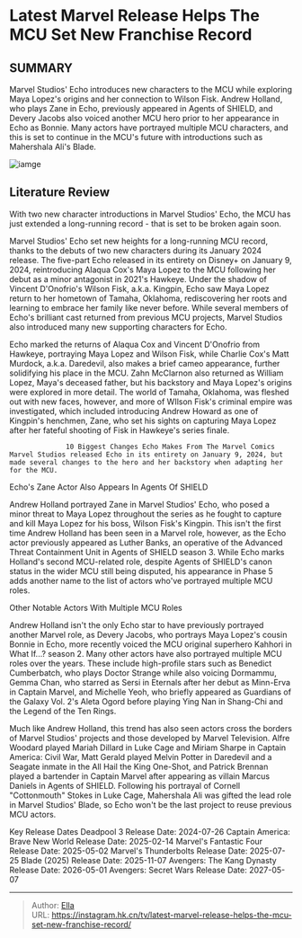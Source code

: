 # Latest Marvel Release Helps The MCU Set New Franchise Record


## SUMMARY 



  Marvel Studios&#39; Echo introduces new characters to the MCU while exploring Maya Lopez&#39;s origins and her connection to Wilson Fisk.   Andrew Holland, who plays Zane in Echo, previously appeared in Agents of SHIELD, and Devery Jacobs also voiced another MCU hero prior to her appearance in Echo as Bonnie.   Many actors have portrayed multiple MCU characters, and this is set to continue in the MCU&#39;s future with introductions such as Mahershala Ali&#39;s Blade.  

![iamge](https://static1.srcdn.com/wordpress/wp-content/uploads/2024/01/alaqua-cox-s-maya-lopez-in-posters-for-hawkeye-and-echo.jpg)

## Literature Review
With two new character introductions in Marvel Studios&#39; Echo, the MCU has just extended a long-running record - that is set to be broken again soon.




Marvel Studios&#39; Echo set new heights for a long-running MCU record, thanks to the debuts of two new characters during its January 2024 release. The five-part Echo released in its entirety on Disney&#43; on January 9, 2024, reintroducing Alaqua Cox&#39;s Maya Lopez to the MCU following her debut as a minor antagonist in 2021&#39;s Hawkeye. Under the shadow of Vincent D&#39;Onofrio&#39;s Wilson Fisk, a.k.a. Kingpin, Echo saw Maya Lopez return to her hometown of Tamaha, Oklahoma, rediscovering her roots and learning to embrace her family like never before. While several members of Echo&#39;s brilliant cast returned from previous MCU projects, Marvel Studios also introduced many new supporting characters for Echo.




Echo marked the returns of Alaqua Cox and Vincent D&#39;Onofrio from Hawkeye, portraying Maya Lopez and Wilson Fisk, while Charlie Cox&#39;s Matt Murdock, a.k.a. Daredevil, also makes a brief cameo appearance, further solidifying his place in the MCU. Zahn McClarnon also returned as William Lopez, Maya&#39;s deceased father, but his backstory and Maya Lopez&#39;s origins were explored in more detail. The world of Tamaha, Oklahoma, was fleshed out with new faces, however, and more of WIlson Fisk&#39;s criminal empire was investigated, which included introducing Andrew Howard as one of Kingpin&#39;s henchmen, Zane, who set his sights on capturing Maya Lopez after her fateful shooting of Fisk in Hawkeye&#39;s series finale.

                  10 Biggest Changes Echo Makes From The Marvel Comics   Marvel Studios released Echo in its entirety on January 9, 2024, but made several changes to the hero and her backstory when adapting her for the MCU.    


 Echo&#39;s Zane Actor Also Appears In Agents Of SHIELD 
         




Andrew Holland portrayed Zane in Marvel Studios&#39; Echo, who posed a minor threat to Maya Lopez throughout the series as he fought to capture and kill Maya Lopez for his boss, Wilson Fisk&#39;s Kingpin. This isn&#39;t the first time Andrew Holland has been seen in a Marvel role, however, as the Echo actor previously appeared as Luther Banks, an operative of the Advanced Threat Containment Unit in Agents of SHIELD season 3. While Echo marks Holland&#39;s second MCU-related role, despite Agents of SHIELD&#39;s canon status in the wider MCU still being disputed, his appearance in Phase 5 adds another name to the list of actors who&#39;ve portrayed multiple MCU roles.



 Other Notable Actors With Multiple MCU Roles 
          

Andrew Holland isn&#39;t the only Echo star to have previously portrayed another Marvel role, as Devery Jacobs, who portrays Maya Lopez&#39;s cousin Bonnie in Echo, more recently voiced the MCU original superhero Kahhori in What If...? season 2. Many other actors have also portrayed multiple MCU roles over the years. These include high-profile stars such as Benedict Cumberbatch, who plays Doctor Strange while also voicing Dormammu, Gemma Chan, who starred as Sersi in Eternals after her debut as Minn-Erva in Captain Marvel, and Michelle Yeoh, who briefly appeared as Guardians of the Galaxy Vol. 2&#39;s Aleta Ogord before playing Ying Nan in Shang-Chi and the Legend of the Ten Rings.




Much like Andrew Holland, this trend has also seen actors cross the borders of Marvel Studios&#39; projects and those developed by Marvel Television. Alfre Woodard played Mariah Dillard in Luke Cage and Miriam Sharpe in Captain America: Civil War, Matt Gerald played Melvin Potter in Daredevil and a Seagate inmate in the All Hail the King One-Shot, and Patrick Brennan played a bartender in Captain Marvel after appearing as villain Marcus Daniels in Agents of SHIELD. Following his portrayal of Cornell &#34;Cottonmouth&#34; Stokes in Luke Cage, Mahershala Ali was gifted the lead role in Marvel Studios&#39; Blade, so Echo won&#39;t be the last project to reuse previous MCU actors.

  Key Release Dates              Deadpool 3 Release Date: 2024-07-26                    Captain America: Brave New World Release Date: 2025-02-14                   Marvel&#39;s Fantastic Four Release Date: 2025-05-02                   Marvel&#39;s Thunderbolts Release Date: 2025-07-25                   Blade (2025) Release Date: 2025-11-07                   Avengers: The Kang Dynasty  Release Date: 2026-05-01                    Avengers: Secret Wars Release Date: 2027-05-07      

---

> Author: [Ella](https://instagram.hk.cn/)  
> URL: https://instagram.hk.cn/tv/latest-marvel-release-helps-the-mcu-set-new-franchise-record/  

